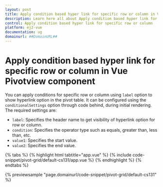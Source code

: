 ```yaml
---
layout: post
title: Apply condition based hyper link for specific row or column in Vue Pivotview component | Syncfusion
description: Learn here all about Apply condition based hyper link for specific row or column in Syncfusion Vue Pivotview component of Syncfusion Essential JS 2 and more.
control: Apply condition based hyper link for specific row or column 
platform: ej2-vue
documentation: ug
domainurl: ##DomainURL##
---
```


# Apply condition based hyper link for specific row or column in Vue Pivotview component

You can apply conditions for specific row or column using `label` option to show hyperlink option in the pivot table. It can be configured using the `conditionalSettings` option through code behind, during initial rendering. The required settings are:

* `label`: Specifies the header name to get visibility of hyperlink option for row or column.
* `condition`: Specifies the operator type such as equals, greater than, less than, etc.
* `value1`: Specifies the start value.
* `value2`: Specifies the end value.

{% tabs %}
{% highlight html tabtitle="app.vue" %}
{% include code-snippet/pivot-grid/default-cs131/app.vue %}
{% endhighlight %}
{% endtabs %}
        
{% previewsample "page.domainurl/code-snippet/pivot-grid/default-cs131" %}
